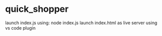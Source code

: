 # quick_shopper

launch index.js using:
    node index.js
launch index.html as live server using vs code plugin
